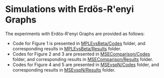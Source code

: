 # Simulations with Erdös-R\'enyi Graphs

The experiments with Erdös-R\'enyi Graphs are provided as follows:
* Code for Figure $1$ is presented in [MPLEvsBeta/Codes](https://github.com/anirbanc96/PrIsing/tree/main/Simulations/MPLEvsBeta/Codes) folder, and corresponding results in [MPLEvsBeta/Results](https://github.com/anirbanc96/PrIsing/tree/main/Simulations/MPLEvsBeta/Results) folder.
* Codes for Figure $2$ and $3$ are presented in [MSEComparison/Codes](https://github.com/anirbanc96/PrIsing/tree/main/Simulations/MSEComparison/Codes) folder, and corresponding results in [MSEComparison/Results](https://github.com/anirbanc96/PrIsing/tree/main/Simulations/MSEComparison/Results) folder.
* Codes for Figure $4$ and $5$ are presented in [MSEvspN/Codes](https://github.com/anirbanc96/PrIsing/tree/main/Simulations/MSEvspN/Codes) folder, and corresponding results in [MSEvspN/Results](https://github.com/anirbanc96/PrIsing/tree/main/Simulations/MSEvspN/Results) folder.
